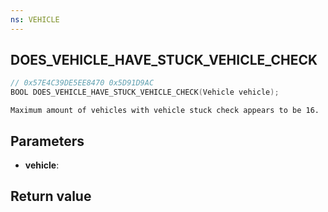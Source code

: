 ```yaml
---
ns: VEHICLE
---
```

## DOES_VEHICLE_HAVE_STUCK_VEHICLE_CHECK

```c
// 0x57E4C39DE5EE8470 0x5D91D9AC
BOOL DOES_VEHICLE_HAVE_STUCK_VEHICLE_CHECK(Vehicle vehicle);
```

```
Maximum amount of vehicles with vehicle stuck check appears to be 16.  
```

## Parameters
* **vehicle**: 

## Return value
